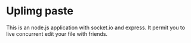 Uplimg paste
========

This is an node.js application with socket.io and express.
It permit you to live concurrent edit your file with friends.